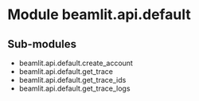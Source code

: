 Module beamlit.api.default
==========================

Sub-modules
-----------
* beamlit.api.default.create_account
* beamlit.api.default.get_trace
* beamlit.api.default.get_trace_ids
* beamlit.api.default.get_trace_logs